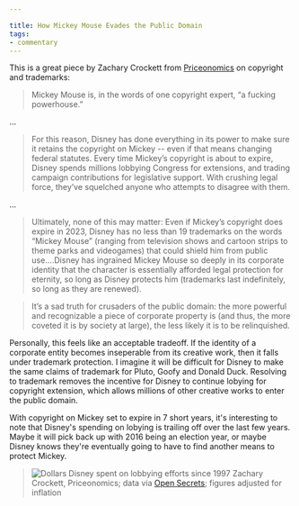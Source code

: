 ```yaml
---

title: How Mickey Mouse Evades the Public Domain
tags:
- commentary
---
```


This is a great piece by Zachary Crockett from [Priceonomics](http://priceonomics.com/how-mickey-mouse-evades-the-public-domain/) on copyright and trademarks:

> Mickey Mouse is, in the words of one copyright expert, “a fucking powerhouse.”

…

> For this reason, Disney has done everything in its power to make sure it retains the copyright on Mickey -- even if that means changing federal statutes. Every time Mickey’s copyright is about to expire, Disney spends millions lobbying Congress for extensions, and trading campaign contributions for legislative support. With crushing legal force, they’ve squelched anyone who attempts to disagree with them.

…

> Ultimately, none of this may matter: Even if Mickey’s copyright does expire in 2023, Disney has no less than 19 trademarks on the words “Mickey Mouse” (ranging from television shows and cartoon strips to theme parks and videogames) that could shield him from public use.…Disney has ingrained Mickey Mouse so deeply in its corporate identity that the character is essentially afforded legal protection for eternity, so long as Disney protects him (trademarks last indefinitely, so long as they are renewed).

> It’s a sad truth for crusaders of the public domain: the more powerful and recognizable a piece of corporate property is (and thus, the more coveted it is by society at large), the less likely it is to be relinquished.

Personally, this feels like an acceptable tradeoff. If the identity of a corporate entity becomes inseperable from its creative work, then it falls under trademark protection. I imagine it will be difficult for Disney to make the same claims of trademark for Pluto, Goofy and Donald Duck. Resolving to trademark removes the incentive for Disney to continue lobying for copyright extension, which allows millions of other creative works to enter the public domain.

With copyright on Mickey set to expire in 7 short years, it's interesting to note that Disney's spending on lobying is trailing off over the last few years. Maybe it will pick back up with 2016 being an election year, or maybe Disney knows they're eventually going to have to find another means to protect Mickey.

> ![Dollars Disney spent on lobbying efforts since 1997](http://pix-media.s3.amazonaws.com/blog/1105/ScreenShot2016-01-07at1.49.19PM.png)
> Zachary Crockett, Priceonomics; data via [Open Secrets](http://www.opensecrets.org/lobby/clientsum.php?id=d000000128); figures adjusted for inflation
